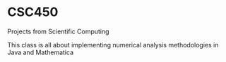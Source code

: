# CSC450
Projects from Scientific Computing

This class is all about implementing numerical analysis methodologies in Java and Mathematica
